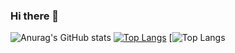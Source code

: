 ### Hi there 👋

<!--
**ducky32/ducky32** is a ✨ _special_ ✨ repository because its `README.md` (this file) appears on your GitHub profile.

Here are some ideas to get you started:

- 🌱 I’m currently learning C...
- ⚡ Fun fact: programming is easy...
--> 
![Anurag's GitHub stats](https://github-readme-stats.vercel.app/api?username=ducky32&show_icons=true&theme=radical)
[![Top Langs](https://github-readme-stats.vercel.app/api/top-langs/?username=ducky32&layout=compact)](https://github.com/anuraghazra/github-readme-stats)
[![Top Langs](https://github-readme-stats.vercel.app/api/top-langs/?username=ducky32&exclude_repo=github-readme-stats,ducky32.github.io)

